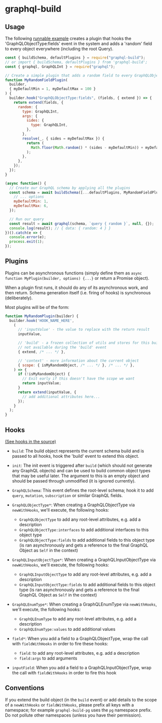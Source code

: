 graphql-build
=============

Usage
-----

The following [runnable example][] creates a plugin that hooks the
'GraphQLObjectType:fields' event in the system and adds a 'random' field to every
object everywhere (including the root Query).

```js
const { buildSchema, defaultPlugins } = require("graphql-build");
// or import { buildSchema, defaultPlugins } from 'graphql-build';
const { graphql, GraphQLInt } = require("graphql");

// Create a simple plugin that adds a random field to every GraphQLObject
function MyRandomFieldPlugin(
  builder,
  { myDefaultMin = 1, myDefaultMax = 100 }
) {
  builder.hook("GraphQLObjectType:fields", (fields, { extend }) => {
    return extend(fields, {
      random: {
        type: GraphQLInt,
        args: {
          sides: {
            type: GraphQLInt,
          },
        },
        resolve(_, { sides = myDefaultMax }) {
          return (
            Math.floor(Math.random() * (sides - myDefaultMin)) + myDefaultMin
          );
        },
      },
    });
  });
}

(async function() {
  // Create our GraphQL schema by applying all the plugins
  const schema = await buildSchema([...defaultPlugins, MyRandomFieldPlugin], {
    // ... options
    myDefaultMin: 1,
    myDefaultMax: 6,
  });

  // Run our query
  const result = await graphql(schema, `query { random }`, null, {});
  console.log(result); // { data: { random: 4 } }
})().catch(e => {
  console.error(e);
  process.exit(1);
});
```

Plugins
-------

Plugins can be asynchronous functions (simply define them as `async function
MyPlugin(builder, options) {...}` or return a Promise object).

When a plugin first runs, it should do any of its asynchronous work, and then
return. Schema generation itself (i.e. firing of hooks) is synchronous
(deliberately).

Most plugins will be of the form:

```js
function MyRandomPlugin(builder) {
  builder.hook('HOOK_NAME_HERE',
    (
      // 'inputValue' - the value to replace with the return result
      inputValue,

      // 'build' - a frozen collection of utils and stores for this build,
      // not available during the 'build' event
      { extend, /* ... */ },

      // 'context' - more information about the current object
      { scope: { isMyRandomObject, /* ... */ }, /* ... */ },
    ) => {
      if (!isMyRandomObject) {
        // Exit early if this doesn't have the scope we want
        return inputValue;
      }
      return extend(inputValue, {
        // add additional attributes here...
      });
    }
  );
}
```

Hooks
-----

[(See hooks in the source)](https://github.com/benjie/graphql-build/blob/996e28f0af68f53e264170bd4528b6500ff3ef25/packages/graphql-build/SchemaBuilder.js#L11-L59)

- `build`: The build object represents the current schema build and is passed
  to all hooks, hook the 'build' event to extend this object.

- `init`: The init event is triggered after `build` (which should not generate
  any GraphQL objects) and can be used to build common object types that may be
  useful later. The argument to this is an empty object and should be passed
  through unmodified (it is ignored currently).

- `GraphQLSchema`: This event defines the root-level schema; hook it to add `query`,
  `mutation`, `subscription` or similar GraphQL fields.

- `GraphQLObjectType*`: When creating a GraphQLObjectType via
  `newWithHooks`, we'll execute, the following hooks:

  - `GraphQLObjectType` to add any root-level attributes, e.g. add a description
  - `GraphQLObjectType:interfaces` to add additional interfaces to this object type
  - `GraphQLObjectType:fields` to add additional fields to this object type (is
    ran asynchronously and gets a reference to the final GraphQL Object as
    `Self` in the context)

- `GraphQLInputObjectType*`: When creating a GraphQLInputObjectType via
  `newWithHooks`, we'll execute, the following hooks:

  - `GraphQLInputObjectType` to add any root-level attributes, e.g. add a description
  - `GraphQLInputObjectType:fields` to add additional fields to this object type (is
    ran asynchronously and gets a reference to the final GraphQL Object as
    `Self` in the context)

- `GraphQLEnumType*`: When creating a GraphQLEnumType via `newWithHooks`,
  we'll execute, the following hooks:

  - `GraphQLEnumType` to add any root-level attributes, e.g. add a description
  - `GraphQLEnumType:values` to add additional values

- `field*`: When you add a field to a GraphQLObjectType, wrap the call with
  `fieldWithHooks` in order to fire these hooks:

  - `field`: to add any root-level attributes, e.g. add a description
  - `field:args` to add arguments

- `inputField`: When you add a field to a GraphQLInputObjectType, wrap the call
  with `fieldWithHooks` in order to fire this hook


Conventions
-----------

If you extend the build object (in the `build` event) or add details to the
scope of a `newWithHooks` or `fieldWithHooks`, please prefix all
keys with a namespace; for example `graphql-build-pg` uses the `pg` namespace
prefix. Do not pollute other namespaces (unless you have their permission).

[runnable example]: examples/README-1.js
